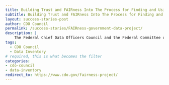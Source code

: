 ```yaml
---
title: Building Trust and FAIRness Into The Process for Finding and Using Government Data Project 
subtitle: Building Trust and FAIRness Into The Process for Finding and Using Government Data Project 
layout: success-stories-post
author: CDO Council
permalink: /success-stories/FAIRness-government-data-project/
description: |
    The Federal Chief Data Officers Council and the Federal Committee on Statistical Methodology completed the <a href="https://www.cdo.gov/fairness-project/"> Building Trust and FAIRness Into The Process for Finding and Using Government Data Project</a> (FAIRness Project). The primary objective of the FAIRness Project is to make federal data more discoverable and useful by modernizing the Federal Government’s data cataloging system.
tags:
  - CDO Council
  - Data Inventory
# required, this is what becomes the filter
categories:
- cdo-council
- data-inventory
redirect_to: https://www.cdo.gov/fairness-project/ 
---
```

